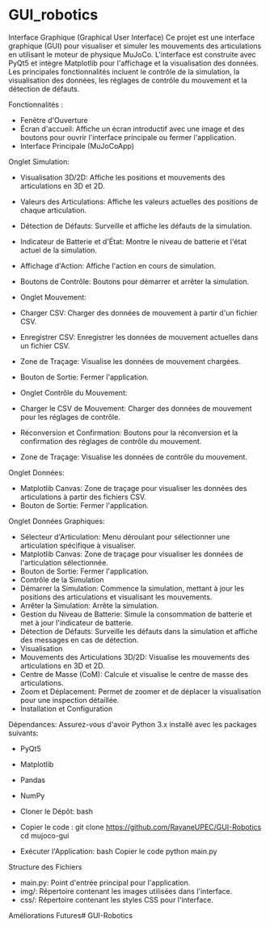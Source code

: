 # GUI_robotics
Interface Graphique (Graphical User Interface)
Ce projet est une interface graphique (GUI) pour visualiser et simuler les mouvements des articulations en utilisant le moteur de physique MuJoCo. L'interface est construite avec PyQt5 et intègre Matplotlib pour l'affichage et la visualisation des données. Les principales fonctionnalités incluent le contrôle de la simulation, la visualisation des données, les réglages de contrôle du mouvement et la détection de défauts.

Fonctionnalités :
- Fenêtre d'Ouverture
- Écran d'accueil: Affiche un écran introductif avec une image et des boutons pour ouvrir l'interface principale ou fermer l'application.
- Interface Principale (MuJoCoApp)

Onglet Simulation:

- Visualisation 3D/2D: Affiche les positions et mouvements des articulations en 3D et 2D.
- Valeurs des Articulations: Affiche les valeurs actuelles des positions de chaque articulation.
- Détection de Défauts: Surveille et affiche les défauts de la simulation.
- Indicateur de Batterie et d'État: Montre le niveau de batterie et l'état actuel de la simulation.
- Affichage d'Action: Affiche l'action en cours de simulation.
- Boutons de Contrôle: Boutons pour démarrer et arrêter la simulation.
- Onglet Mouvement:

- Charger CSV: Charger des données de mouvement à partir d'un fichier CSV.
- Enregistrer CSV: Enregistrer les données de mouvement actuelles dans un fichier CSV.
- Zone de Traçage: Visualise les données de mouvement chargées.
- Bouton de Sortie: Fermer l'application.
- Onglet Contrôle du Mouvement:

- Charger le CSV de Mouvement: Charger des données de mouvement pour les réglages de contrôle.
- Réconversion et Confirmation: Boutons pour la réconversion et la confirmation des réglages de contrôle du mouvement.
- Zone de Traçage: Visualise les données de contrôle du mouvement.
  
Onglet Données:

- Matplotlib Canvas: Zone de traçage pour visualiser les données des articulations à partir des fichiers CSV.
- Bouton de Sortie: Fermer l'application.
  
Onglet Données Graphiques:

- Sélecteur d'Articulation: Menu déroulant pour sélectionner une articulation spécifique à visualiser.
- Matplotlib Canvas: Zone de traçage pour visualiser les données de l'articulation sélectionnée.
- Bouton de Sortie: Fermer l'application.
- Contrôle de la Simulation
- Démarrer la Simulation: Commence la simulation, mettant à jour les positions des articulations et visualisant les mouvements.
- Arrêter la Simulation: Arrête la simulation.
- Gestion du Niveau de Batterie: Simule la consommation de batterie et met à jour l'indicateur de batterie.
- Détection de Défauts: Surveille les défauts dans la simulation et affiche des messages en cas de détection.
- Visualisation
- Mouvements des Articulations 3D/2D: Visualise les mouvements des articulations en 3D et 2D.
- Centre de Masse (CoM): Calcule et visualise le centre de masse des articulations.
- Zoom et Déplacement: Permet de zoomer et de déplacer la visualisation pour une inspection détaillée.
- Installation et Configuration
  
Dépendances: Assurez-vous d'avoir Python 3.x installé avec les packages suivants:
- PyQt5
- Matplotlib
- Pandas
- NumPy
  
- Cloner le Dépôt: bash
- Copier le code : git clone https://github.com/RayaneUPEC/GUI-Robotics
cd mujoco-gui
- Exécuter l'Application: bash
Copier le code
python main.py

Structure des Fichiers
- main.py: Point d'entrée principal pour l'application.
- img/: Répertoire contenant les images utilisées dans l'interface.
- css/: Répertoire contenant les styles CSS pour l'interface.

Améliorations Futures# GUI-Robotics
